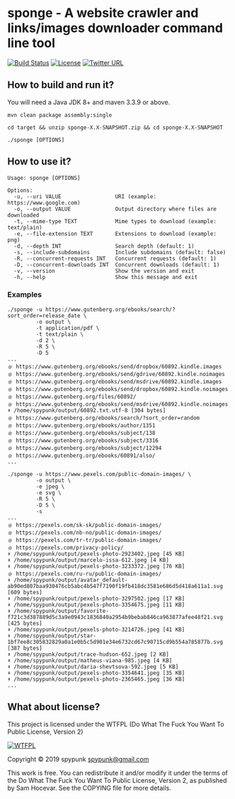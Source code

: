 # sponge - A website crawler and links/images downloader command line tool
[![Build Status](https://travis-ci.org/spypunk/sponge.svg?branch=master)](https://travis-ci.org/spypunk/sponge)
[![License](http://www.wtfpl.net/wp-content/uploads/2012/12/wtfpl-badge-4.png)](http://www.wtfpl.net/)
[![Twitter URL](https://img.shields.io/twitter/url/https/twitter.com/fold_left.svg?style=social&label=Follow)](https://twitter.com/spypunkk)
## How to build and run it?
You will need a Java JDK 8+ and maven 3.3.9 or above.
~~~
mvn clean package assembly:single

cd target && unzip sponge-X.X-SNAPSHOT.zip && cd sponge-X.X-SNAPSHOT

./sponge [OPTIONS]
~~~
## How to use it?
~~~
Usage: sponge [OPTIONS]

Options:
  -u, --uri VALUE                 URI (example: https://www.google.com)
  -o, --output VALUE              Output directory where files are downloaded
  -t, --mime-type TEXT            Mime types to download (example: text/plain)
  -e, --file-extension TEXT       Extensions to download (example: png)
  -d, --depth INT                 Search depth (default: 1)
  -s, --include-subdomains        Include subdomains (default: false)
  -R, --concurrent-requests INT   Concurrent requests (default: 1)
  -D, --concurrent-downloads INT  Concurrent downloads (default: 1)
  -v, --version                   Show the version and exit
  -h, --help                      Show this message and exit
~~~
### Examples
~~~
./sponge -u https://www.gutenberg.org/ebooks/search/?sort_order=release_date \
         -o output \
         -t application/pdf \
         -t text/plain \
         -d 2 \
         -R 5 \
         -D 5
...
﹫ https://www.gutenberg.org/ebooks/send/dropbox/60892.kindle.images
﹫ https://www.gutenberg.org/ebooks/send/gdrive/60892.kindle.noimages
﹫ https://www.gutenberg.org/ebooks/send/msdrive/60892.kindle.images
﹫ https://www.gutenberg.org/ebooks/send/dropbox/60892.kindle.noimages
﹫ https://www.gutenberg.org/files/60892/
﹫ https://www.gutenberg.org/ebooks/send/msdrive/60892.kindle.noimages
⬇ /home/spypunk/output/60892.txt.utf-8 [304 bytes]
﹫ https://www.gutenberg.org/ebooks/search/?sort_order=random
﹫ https://www.gutenberg.org/ebooks/author/1351
﹫ https://www.gutenberg.org/ebooks/subject/138
﹫ https://www.gutenberg.org/ebooks/subject/3316
﹫ https://www.gutenberg.org/ebooks/subject/12294
﹫ https://www.gutenberg.org/ebooks/60891/also/
...
~~~
~~~
./sponge -u https://www.pexels.com/public-domain-images/ \
         -o output \
         -e jpeg \
         -e svg \
         -R 5 \
         -D 5 \
         -s
...
﹫ https://pexels.com/sk-sk/public-domain-images/
﹫ https://pexels.com/nb-no/public-domain-images/
﹫ https://pexels.com/tr-tr/public-domain-images/
﹫ https://pexels.com/privacy-policy/
⬇ /home/spypunk/output/pexels-photo-2923402.jpeg [45 KB]
⬇ /home/spypunk/output/marcelo-issa-612.jpeg [4 KB]
⬇ /home/spypunk/output/pexels-photo-3233372.jpeg [76 KB]
﹫ https://pexels.com/ru-ru/public-domain-images/
⬇ /home/spypunk/output/avatar_default-ab90ed807baa930476cb5abc4b547f7190f19fb418dc3581e686d5d418a611a1.svg [609 bytes]
⬇ /home/spypunk/output/pexels-photo-3297502.jpeg [17 KB]
⬇ /home/spypunk/output/pexels-photo-3354675.jpeg [11 KB]
⬇ /home/spypunk/output/favorite-f721c3d387889d5c3a9e0943c1836840a2954b9bebab846ca963877afee48f21.svg [425 bytes]
⬇ /home/spypunk/output/pexels-photo-3214726.jpeg [41 KB]
⬇ /home/spypunk/output/star-1bf7ee8c305832829a0a1e0b5c5d901e34e6732cd67c90715cd9b554a785877b.svg [387 bytes]
⬇ /home/spypunk/output/trace-hudson-652.jpeg [2 KB]
⬇ /home/spypunk/output/matheus-viana-985.jpeg [4 KB]
⬇ /home/spypunk/output/daria-shevtsova-592.jpeg [5 KB]
⬇ /home/spypunk/output/pexels-photo-3354641.jpeg [35 KB]
⬇ /home/spypunk/output/pexels-photo-2365465.jpeg [36 KB]
...
~~~
## What about license?
This project is licensed under the WTFPL (Do What The Fuck You Want To Public License, Version 2)

[![WTFPL](http://www.wtfpl.net/wp-content/uploads/2012/12/logo-220x1601.png)](http://www.wtfpl.net/)

Copyright © 2019 spypunk [spypunk@gmail.com](mailto:spypunk@gmail.com)

This work is free. You can redistribute it and/or modify it under the terms of the Do What The Fuck You Want To Public License, Version 2, as published by Sam Hocevar. See the COPYING file for more details.
